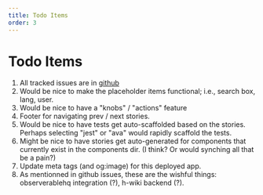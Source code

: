 ```yaml
---
title: Todo Items
order: 3
---
```


# Todo Items

1. All tracked issues are in [github](https://github.com/richardeschloss/nuxt-stories/issues)
1. Would be nice to make the placeholder items functional; i.e., search box, lang, user.
1. Would be nice to have a "knobs" / "actions" feature 
1. Footer for navigating prev / next stories.
1. Would be nice to have tests get auto-scaffolded based on the stories. Perhaps selecting "jest" or "ava" would rapidly scaffold the tests.
1. Might be nice to have stories get auto-generated for components that currently exist in the components dir. (I think? Or would synching all that be a pain?)
1. Update meta tags (and og:image) for this deployed app.
1. As mentionned in github issues, these are the wishful things: observerablehq integration (?), h-wiki backend (?).
